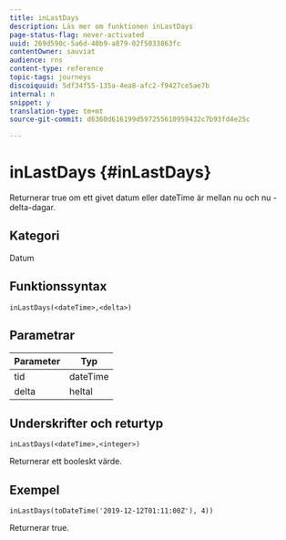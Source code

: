```yaml
---
title: inLastDays
description: Läs mer om funktionen inLastDays
page-status-flag: never-activated
uuid: 269d590c-5a6d-40b9-a879-02f5033863fc
contentOwner: sauviat
audience: rns
content-type: reference
topic-tags: journeys
discoiquuid: 5df34f55-135a-4ea8-afc2-f9427ce5ae7b
internal: n
snippet: y
translation-type: tm+mt
source-git-commit: d6360d616199d597255610959432c7b93fd4e25c

---
```



# inLastDays {#inLastDays}

Returnerar true om ett givet datum eller dateTime är mellan nu och nu - delta-dagar.

## Kategori

Datum

## Funktionssyntax

`inLastDays(<dateTime>,<delta>)`

## Parametrar

| Parameter | Typ |
|-----------|------------------|
| tid | dateTime |
| delta | heltal |

## Underskrifter och returtyp

`inLastDays(<dateTime>,<integer>)`

Returnerar ett booleskt värde.

## Exempel

`inLastDays(toDateTime('2019-12-12T01:11:00Z'), 4))`

Returnerar true.
